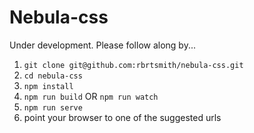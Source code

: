 # Nebula-css

Under development.  Please follow along by...

1. `git clone git@github.com:rbrtsmith/nebula-css.git`
2. `cd nebula-css`
3. `npm install`
4. `npm run build` OR `npm run watch`
5. `npm run serve`
6. point your browser to one of the suggested urls

